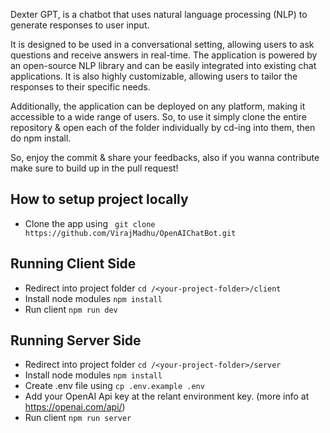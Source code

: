 Dexter GPT, is a chatbot that uses natural language processing (NLP) to generate responses to user input. 

It is designed to be used in a conversational setting, allowing users to ask questions and receive answers in real-time. The application is powered by an open-source
NLP library and can be easily integrated into existing chat applications. It is also highly customizable, allowing users to tailor the responses to their specific
needs. 

Additionally, the application can be deployed on any platform, making it accessible to a wide range of users. So, to use it simply clone the entire repository & open
each of the folder individually by cd-ing into them, then do npm install.

So, enjoy the commit & share your feedbacks, also if you wanna contribute make sure to build up in the pull request!

## How to setup project locally
* Clone the app using ``` git clone https://github.com/VirajMadhu/OpenAIChatBot.git```

## Running Client Side
* Redirect into project folder ```cd /<your-project-folder>/client```
* Install node modules ```npm install```
* Run client ```npm run dev```

## Running Server Side
* Redirect into project folder ```cd /<your-project-folder>/server```
* Install node modules ```npm install```
* Create .env file using ```cp .env.example .env```
* Add your OpenAI Api key at the relant environment key. (more info at https://openai.com/api/)
* Run client ```npm run server```
